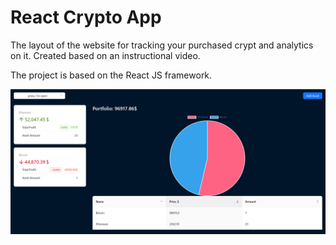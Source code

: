﻿# React Crypto App

The layout of the website for tracking your purchased crypt and analytics on it. 
Created based on an instructional video. 

The project is based on the React JS framework.

![screenshot](./introduction_screenshot.png)